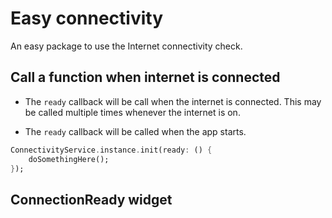 # Easy connectivity

An easy package to use the Internet connectivity check.



## Call a function when internet is connected

- The `ready` callback will be call when the internet is connected. This may be called multiple times whenever the internet is on.

- The `ready` callback will be called when the app starts.

```dart
ConnectivityService.instance.init(ready: () {
    doSomethingHere();
});
```


## ConnectionReady widget

